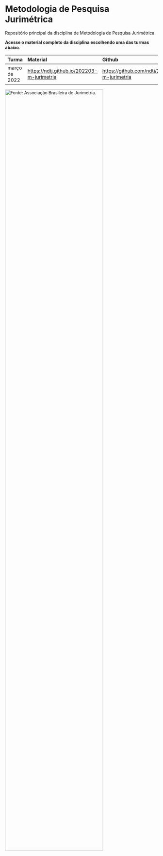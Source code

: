 
# Metodologia de Pesquisa Jurimétrica

<!-- README.md is generated from README.Rmd. Please edit that file -->

Repositório principal da disciplina de Metodologia de Pesquisa
Jurimétrica.

**Acesse o material completo da disciplina escolhendo uma das turmas
abaixo**.

| Turma         | Material                                     | Github                                        |
|:--------------|:---------------------------------------------|:----------------------------------------------|
| março de 2022 | <https://ndtj.github.io/202203-m-jurimetria> | <https://github.com/ndtj/202203-m-jurimetria> |

<img src="https://abj.org.br/img/conteudo/ml-jurimetria.png" title="Fonte: Associação Brasileira de Jurimetria." alt="Fonte: Associação Brasileira de Jurimetria." width="80%" />
